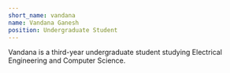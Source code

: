 ```yaml
---
short_name: vandana
name: Vandana Ganesh
position: Undergraduate Student
---
```


Vandana is a third-year undergraduate student studying Electrical Engineering
and Computer Science.